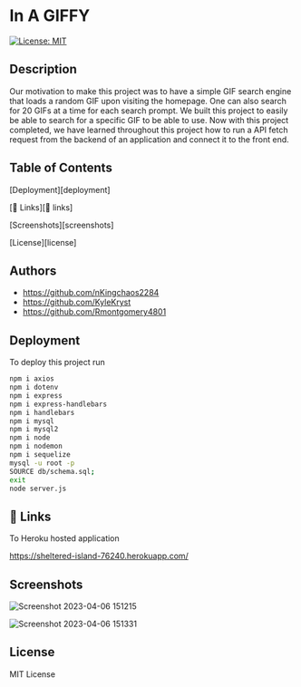 # In A GIFFY

[![License: MIT](https://img.shields.io/badge/License-MIT-yellow.svg)](https://opensource.org/licenses/MIT)

## Description

Our motivation to make this project was to have a simple GIF search engine that loads a random GIF upon visiting the homepage. One can also search for 20 GIFs at a time for each search prompt. We built this project to easily be able to search for a specific GIF to be able to use. Now with this project completed, we have learned throughout this project how to run a API fetch request from the backend of an application and connect it to the front end.

## Table of Contents

[Deployment][deployment]

[🔗 Links][🔗 links]

[Screenshots][screenshots]

[License][license]

## Authors

- https://github.com/nKingchaos2284
- https://github.com/KyleKryst
- https://github.com/Rmontgomery4801

## Deployment

To deploy this project run

```bash
npm i axios
npm i dotenv
npm i express
npm i express-handlebars
npm i handlebars
npm i mysql
npm i mysql2
npm i node
npm i nodemon
npm i sequelize
mysql -u root -p
SOURCE db/schema.sql;
exit
node server.js
```

## 🔗 Links

To Heroku hosted application

 https://sheltered-island-76240.herokuapp.com/

## Screenshots

![Screenshot 2023-04-06 151215](https://user-images.githubusercontent.com/119367684/230516845-d81774fa-caf9-439b-8b44-400235438013.png)

![Screenshot 2023-04-06 151331](https://user-images.githubusercontent.com/119367684/230516886-02aca9b0-8000-4ede-9b25-761ec54f4e84.png)

## License

MIT License
